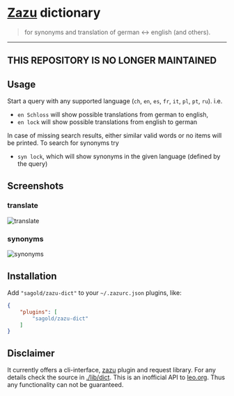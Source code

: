 # [Zazu](https://github.com/tinytacoteam/zazu) dictionary

> for synonyms and translation of german <-> english (and others).

---
**THIS REPOSITORY IS NO LONGER MAINTAINED**
---

## Usage

Start a query with any supported language (`ch`, `en`, `es`, `fr`, `it`, `pl`, `pt`, `ru`). i.e.

- `en Schloss` will show possible translations from german to english,
- `en lock` will show possible translations from english to german

In case of missing search results, either similar valid words or no items will be printed. To search for synonyms try

- `syn lock`, which will show synonyms in the given language (defined by the query)


## Screenshots

### translate
![translate](./screen_translate.png)

### synonyms
![synonyms](./screen_synonyms.png)


## Installation

Add `"sagold/zazu-dict"` to your `~/.zazurc.json` plugins, like:

```json
{
    "plugins": [
        "sagold/zazu-dict"
    ]
}
```

## Disclaimer

It currently offers a cli-interface, [zazu](https://github.com/tinytacoteam/zazu) plugin and request library. For any details check the source in [./lib/dict](./lib/dict). This is an inofficial API to [leo.org](http://www.leo.org). Thus any functionality can not be guaranteed.


